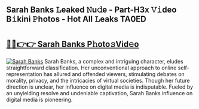 ## Sarah Banks 𝙻eaked 𝙽u𝚍e - Part-H3x 𝚅𝚒deo B𝚒kini 𝙿hotos - Hot All 𝙻eaks TA0ED

# <h2><a href="http://ld35eq1.urlbe.top/?page=Sarah+Banks">🔗🔗👉👉 Sarah Banks P𝚑oto𝚜Vid𝚎o</a></h2>

[![Sarah Banks](https://i.imgur.com/eBuTRDB.gif)](http://ld35eq1.urlbe.top/?page=Sarah+Banks)
Sarah Banks, a complex and intriguing character, eludes straightforward classification. Her unconventional approach to online self-representation has allured and offended viewers, stimulating debates on morality, privacy, and the intricacies of virtual societies. Though her future direction is unclear, her influence on digital media is indisputable. Fueled by an unyielding resolve and undeniable captivation, Sarah Banks influence on digital media is pioneering.

